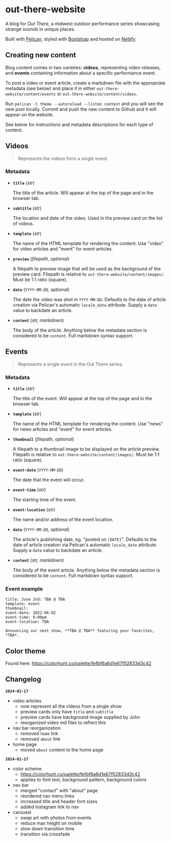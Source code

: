# out-there-website

A blog for *Out There*, a midwest outdoor performance series showcasing strange sounds in unique places.

Built with [Pelican](https://getpelican.com/), styled with [Bootstrap](https://getbootstrap.com/) and hosted on [Netlify](https://www.netlify.com/).

## Creating new content

Blog content comes in two varieties: **videos**, representing video releases, and **events** containing information about a specific performance event.

To post a video or event article, create a markdown file with the appropriate metadata (see below) and place it in either `out-there-website/content/events` or `out-there-website/content/videos`.

Run `pelican -t theme --autoreload --listen content` and you will see the new post locally. Commit and push the new content to Github and it will appear on the website.

See below for instructions and metadata descriptions for each type of content.

## Videos

> Represents the videos from a single event. 

### Metadata

- **`title`** (*str*)
    
    The title of the article. Will appear at the top of the page and in the browser tab.

- **`subtitle`** (*str*)
    
    The location and date of the video. Used in the preview card on the list of videos.

- **`template`** (*str*)

    The name of the HTML template for rendering the content. Use "video" for video articles 
    and "event" for event articles.

- **`preview`** (*filepath, optional*)

    A filepath to preview image that will be used as the background of the preview card. 
    Filepath is relative to `out-there-website/content/images/`. Must be 1:1 ratio (square).

- **`date`** (*`YYYY-MM-DD`, optional*)
    
    The date the video was shot in `YYYY-MM-DD`. Defaults to the date of article creation 
    via Pelican's automatic `locale_date` attribute. Supply a `date` value to backdate an article.

- **`content`** (*str, markdown*)
    
    The body of the article. Anything below the metadata section is considered to be `content`. 
    Full markdown syntax support.


## Events

> Represents a single event in the Out There series.

### Metadata

- **`title`** (*str*)

    The title of the event. Will appear at the top of the page and in the browser tab.

- **`template`** (*str*)

    The name of the HTML template for rendering the content. Use "news" for news articles and "event" for event articles.

- **`thumbnail`** (*filepath, optional*)

    A filepath to a thumbnail image to be displayed on the article preview. Filepath is relative to `out-there-website/content/images/`. Must be 1:1 ratio (square).

- **`event-date`** (*`YYYY-MM-DD`*)

    The date that the event will occur.

- **`event-time`** (*str*)

    The starting time of the event. 

- **`event-location`** (*str*)

    The name and/or address of the event location.

- **`date`** (*`YYYY-MM-DD`, optional*)

    The article's publishing date, eg. "posted on `[DATE]`". Defaults to the date of article creation via Pelican's automatic `locale_date` attribute. Supply a `date` value to backdate an article.

- **`content`** (*str, markdown*)
    
    The body of the event article. Anything below the metadata section is considered to be `content`. Full markdown syntax support.

### Event example

```
title: June 2nd: TBA @ TBA
template: event
thumbnail: 
event-date: 2022-06-02
event-time: 6:00pm
event-location: TBA

Announcing our next show, **TBA @ TBA** featuring your favorites, *TBA*. 
```

## Color theme

Found here: https://colorhunt.co/palette/fefbf6a6d1e67f52833d3c42


## Changelog

**`2024-02-17`**

- video articles
    + now represent all the videos from a single show
    + preview cards only have `title` and `subtitle`
    + preview cards have background image supplied by John
    + reorganized video md files to reflect this
- nav bar reorganization
    + removed `home` link
    + removed `about` link
- home page 
    + moved `about` content to the home page


**`2024-01-27`**

- color scheme
    + https://colorhunt.co/palette/fefbf6a6d1e67f52833d3c42
    + applies to font text, background pattern, background colors
- nav bar
    + merged "contact" with "about" page
    + reordered nav menu links
    + increased title and header font sizes
    + added instagram link to nav
- carousel
    + swap art with photos from events
    + reduce max height on mobile
    + slow down transition time
    + transition via crossfade

